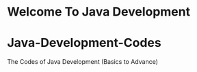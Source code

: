 # Welcome To Java Development
# Java-Development-Codes
The Codes of Java Development (Basics to Advance)
